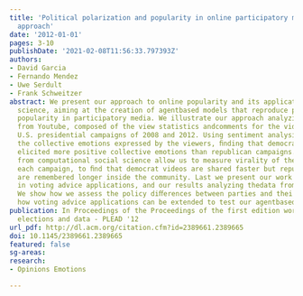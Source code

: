 ```yaml
---
title: 'Political polarization and popularity in online participatory media : An integrated
  approach'
date: '2012-01-01'
pages: 3-10
publishDate: '2021-02-08T11:56:33.797393Z'
authors:
- David Garcia
- Fernando Mendez
- Uwe Serdult
- Frank Schweitzer
abstract: We present our approach to online popularity and its applications to political
  science, aiming at the creation of agentbased models that reproduce patterns of
  popularity in participatory media. We illustrate our approach analyzing a dataset
  from Youtube, composed of the view statistics andcomments for the videos of the
  U.S. presidential campaigns of 2008 and 2012. Using sentiment analysis, we quantify
  the collective emotions expressed by the viewers, ﬁnding that democrat campaigns
  elicited more positive collective emotions than republican campaigns. Techniques
  from computational social science allow us to measure virality of the videos of
  each campaign, to ﬁnd that democrat videos are shared faster but republican ones
  are remembered longer inside the community. Last we present our work in progress
  in voting advice applications, and our results analyzing thedata from choose4greece.com.
  We show how we assess the policy diﬀerences between parties and their voters, and
  how voting advice applications can be extended to test our agentbased models.
publication: In Proceedings of the Proceedings of the first edition workshop on Politics,
  elections and data - PLEAD '12
url_pdf: http://dl.acm.org/citation.cfm?id=2389661.2389665
doi: 10.1145/2389661.2389665
featured: false
sg-areas:
research: 
- Opinions Emotions

---
```

